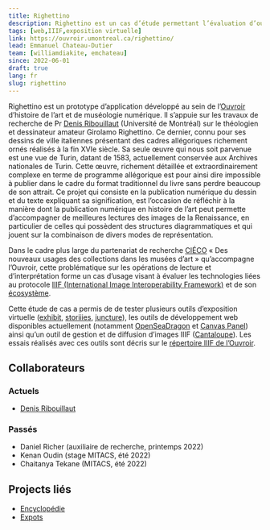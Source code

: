```yaml
---
title: Righettino
description: Righettino est un cas d’étude permettant l’évaluation d’outils de visualisation d’images haute-résolution IIIF
tags: [web,IIIF,exposition virtuelle]
link: https://ouvroir.umontreal.ca/righettino/
lead: Emmanuel Chateau-Dutier
team: [williamdiakite, emchateau] 
since: 2022-06-01
draft: true
lang: fr
slug: righettino
---
```


<!-- project description -->
Righettino est un prototype d’application développé au sein de l’[Ouvroir](https://ouvroir.umontreal.ca/) d’histoire de l’art et de muséologie numérique. Il s’appuie sur les travaux de recherche de Pr [Denis Ribouillaut](https://histart.umontreal.ca/repertoire-departement/professeur/in/in19365/sg/Denis%20Ribouillault/) (Université de Montréal) sur le théologien et dessinateur amateur Girolamo Righettino. Ce dernier, connu pour ses dessins de ville italiennes présentant des cadres allégoriques richement ornés réalisés à la fin XVIe siècle. Sa seule œuvre qui nous soit parvenue est une vue de Turin, datant de 1583, actuellement conservée aux Archives nationales de Turin. Cette œuvre, richement détaillée et extraordinairement complexe en terme de programme allégorique est pour ainsi dire impossible à publier dans le cadre du format traditionnel du livre sans perdre beaucoup de son attrait. Ce projet qui consiste en la publication numérique du dessin et du texte <!--manuscrit rédigé par Righettino--> expliquant sa signification, est l’occasion de réfléchir à la manière dont la publication numérique en histoire de l’art peut permette d’accompagner de meilleures lectures des images de la Renaissance, en particulier de celles qui possèdent des structures diagrammatiques et qui jouent sur la combinaison de divers modes de représentation.

Dans le cadre plus large du partenariat de recherche [CIÉCO](http://cieco.umontreal.ca/) « Des nouveaux usages des collections dans les musées d’art » qu’accompagne l’Ouvroir, cette problématique sur les opérations de lecture et d’interprétation forme un cas d’usage visant à évaluer les technologies liées au protocole [IIIF (International Image Interoperability Framework)](https://iiif.io/) et de son [écosystème](https://github.com/IIIF/awesome-iiif). 

Cette étude de cas a permis de de tester plusieurs outils d’exposition virtuelle ([exhibit](https://www.exhibit.so/), [storiiies](http://storiiies.cogapp.com/), [juncture](https://juncture-digital.org/)), les outils de développement web disponibles actuellement (notamment [OpenSeaDragon](https://openseadragon.github.io/) et [Canvas Panel](https://iiif-canvas-panel.netlify.app/)) ainsi qu’un outil de gestion et de diffusion d’images IIIF ([Cantaloupe](https://cantaloupe-project.github.io/)). Les essais réalisés avec ces outils sont décris sur le [répertoire IIIF de l’Ouvroir](https://github.com/ouvroir/IIIF/tree/main/documentation).

## Collaborateurs

### Actuels

- [Denis Ribouillaut](https://histart.umontreal.ca/repertoire-departement/professeur/in/in19365/sg/Denis%20Ribouillault/)

### Passés

- Daniel Richer (auxiliaire de recherche, printemps 2022)
- Kenan Oudin (stage MITACS, été 2022)
- Chaitanya Tekane (MITACS, été 2022)


## Projects liés
- [Encyclopédie](https://ouvroir.umontreal.ca/fr/projets/encyclopedie/)
- [Expots](https://ouvroir.umontreal.ca/fr/projets/expots/)





<!--publications, expos, articles, conférences-->
